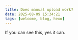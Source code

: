 ```yaml
---
title: Does manual upload work?
date: 2025-08-09 15:34:21
tags: [welcome, blog, hexo]
---
```


If you can see this, yes it can.
